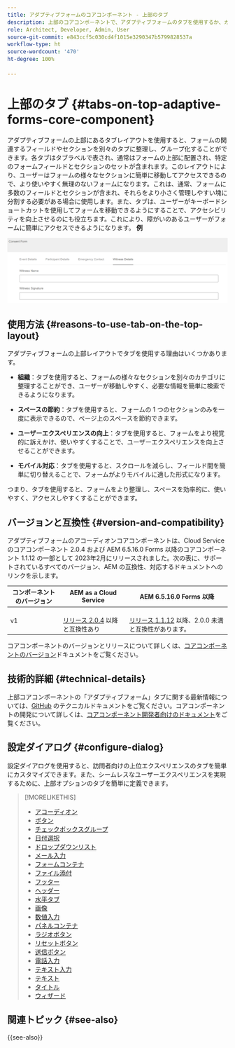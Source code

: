 ```yaml
---
title: アダプティブフォームのコアコンポーネント - 上部のタブ
description: 上部のコアコンポーネントで、アダプティブフォームのタブを使用するか、カスタマイズします。
role: Architect, Developer, Admin, User
source-git-commit: e843ccf5c030cd4f1015e3290347b5799828537a
workflow-type: ht
source-wordcount: '470'
ht-degree: 100%

---
```



# 上部のタブ {#tabs-on-top-adaptive-forms-core-component}

アダプティブフォームの上部にあるタブレイアウトを使用すると、フォームの関連するフィールドやセクションを別々のタブに整理し、グループ化することができます。各タブはタブラベルで表され、通常はフォームの上部に配置され、特定のフォームフィールドとセクションのセットが含まれます。このレイアウトにより、ユーザーはフォームの様々なセクションに簡単に移動してアクセスできるので、より使いやすく無理のないフォームになります。これは、通常、フォームに多数のフィールドとセクションが含まれ、それらをより小さく管理しやすい塊に分割する必要がある場合に使用します。また、タブは、ユーザーがキーボードショートカットを使用してフォームを移動できるようにすることで、アクセシビリティを向上させるのにも役立ちます。これにより、障がいのあるユーザーがフォームに簡単にアクセスできるようになります。
**例**

![上部のタブ](/help/adaptive-forms/assets/tabs.png)

## 使用方法 {#reasons-to-use-tab-on-the-top-layout}

アダプティブフォームの上部レイアウトでタブを使用する理由はいくつかあります。

* **組織**：タブを使用すると、フォームの様々なセクションを別々のカテゴリに整理することができ、ユーザーが移動しやすく、必要な情報を簡単に検索できるようになります。

* **スペースの節約**：タブを使用すると、フォームの 1 つのセクションのみを一度に表示できるので、ページ上のスペースを節約できます。

* **ユーザーエクスペリエンスの向上**：タブを使用すると、フォームをより視覚的に訴えかけ、使いやすくすることで、ユーザーエクスペリエンスを向上させることができます。

* **モバイル対応**：タブを使用すると、スクロールを減らし、フィールド間を簡単に切り替えることで、フォームがよりモバイルに適した形式になります。

つまり、タブを使用すると、フォームをより整理し、スペースを効率的に、使いやすく、アクセスしやすくすることができます。

## バージョンと互換性 {#version-and-compatibility}

アダプティブフォームのアコーディオンコアコンポーネントは、Cloud Service のコアコンポーネント 2.0.4 および AEM 6.5.16.0 Forms 以降のコアコンポーネント 1.1.12 の一部として 2023年2月にリリースされました。次の表に、サポートされているすべてのバージョン、AEM の互換性、対応するドキュメントへのリンクを示します。

| コンポーネントのバージョン | AEM as a Cloud Service | AEM 6.5.16.0 Forms 以降 |
|---|---|---|
| v1 | <br>[リリース 2.0.4](/help/adaptive-forms/version.md) 以降と互換性あり | <br>[リリース 1.1.12](/help/adaptive-forms/version.md) 以降、2.0.0 未満と互換性があります。 |

コアコンポーネントのバージョンとリリースについて詳しくは、[コアコンポーネントのバージョン](/help/adaptive-forms/version.md)ドキュメントをご覧ください。

<!-- ## Sample Component Output {#sample-component-output}

To experience the Accordion Component as well as see examples of its configuration options as well as HTML and JSON output, visit the [Component Library](https://adobe.com/go/aem_cmp_library_accordion). -->

## 技術的詳細 {#technical-details}

上部コアコンポーネントの「アダプティブフォーム」タブに関する最新情報については、[GitHub](https://github.com/adobe/aem-core-forms-components/tree/master/ui.af.apps/src/main/content/jcr_root/apps/core/fd/components/form/tabsontop/v1/tabsontop) のテクニカルドキュメントをご覧ください。コアコンポーネントの開発について詳しくは、[コアコンポーネント開発者向けのドキュメント](/help/developing/overview.md)をご覧ください。

## 設定ダイアログ {#configure-dialog}

設定ダイアログを使用すると、訪問者向けの上位エクスペリエンスのタブを簡単にカスタマイズできます。また、シームレスなユーザーエクスペリエンスを実現するために、上部オプションのタブを簡単に定義できます。

<!--

## Related article {#related-article}

* [Create a standalone Adaptive Form](https://experienceleague.adobe.com/docs/experience-manager-cloud-service/content/forms/adaptive-forms-authoring/authoring-adaptive-forms-core-components/create-an-adaptive-form-on-forms-cs/creating-adaptive-form-core-components.html)

-->


>[!MORELIKETHIS]
>
>* [アコーディオン](/help/adaptive-forms/components/accordion.md)
>* [ボタン](/help/adaptive-forms/components/button.md)
>* [チェックボックスグループ](/help/adaptive-forms/components/checkbox-group.md)
>* [日付選択](/help/adaptive-forms/components/date-picker.md)
>* [ドロップダウンリスト](/help/adaptive-forms/components/drop-down.md)
>* [メール入力](/help/adaptive-forms/components/email-input.md)
>* [フォームコンテナ](/help/adaptive-forms/components/form-container.md)
>* [ファイル添付](/help/adaptive-forms/components/file-attachment.md)
>* [フッター](/help/adaptive-forms/components/footer.md)
>* [ヘッダー](/help/adaptive-forms/components/header.md)
>* [水平タブ](/help/adaptive-forms/components/horizontal-tabs.md)
>* [画像](/help/adaptive-forms/components/image.md)
>* [数値入力](/help/adaptive-forms/components/number-input.md)
>* [パネルコンテナ](/help/adaptive-forms/components/panel-container.md)
>* [ラジオボタン](/help/adaptive-forms/components/radio-button.md)
>* [リセットボタン](/help/adaptive-forms/components/reset-button.md)
>* [送信ボタン](/help/adaptive-forms/components/submit-button.md)
>* [電話入力](/help/adaptive-forms/components/telephone-input.md)
>* [テキスト入力](/help/adaptive-forms/components/text-input.md)
>* [テキスト](/help/adaptive-forms/components/text.md)
>* [タイトル](/help/adaptive-forms/components/title.md)
>* [ウィザード](/help/adaptive-forms/components/wizard.md)

## 関連トピック {#see-also}


{{see-also}}